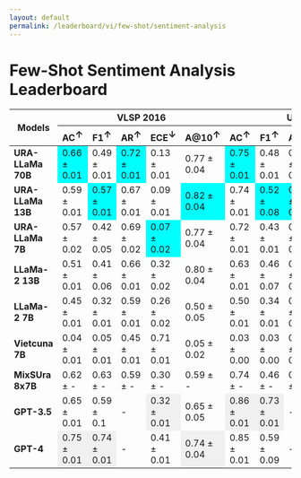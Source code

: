 ```yaml
---
layout: default
permalink: /leaderboard/vi/few-shot/sentiment-analysis
---
```

# Few-Shot Sentiment Analysis Leaderboard

<table class="table table-bordered table-sm w-100 dtHorizontalTable" cellspacing="0">
    <thead>
        <tr>
            <th rowspan="2" class="text-center align-middle"><b>Models</b></th>
            <th colspan="5" class="text-center"><b>VLSP 2016</b></th>
            <th colspan="5" class="text-center"><b>UiT-VSFC</b></th>
        </tr>
        <tr>
            <th class="text-center"><b>AC<span style="vertical-align: super;">↑</span></b></th>
            <th class="text-center"><b>F1<span style="vertical-align: super;">↑</span></b></th>
            <th class="text-center"><b>AR<span style="vertical-align: super;">↑</span></b></th>
            <th class="text-center"><b>ECE<span style="vertical-align: super;">↓</span></b></th>
            <th class="text-center"><b>A@10<span style="vertical-align: super;">↑</span></b></th>
            <th class="text-center"><b>AC<span style="vertical-align: super;">↑</span></b></th>
            <th class="text-center"><b>F1<span style="vertical-align: super;">↑</span></b></th>
            <th class="text-center"><b>AR<span style="vertical-align: super;">↑</span></b></th>
            <th class="text-center"><b>ECE<span style="vertical-align: super;">↓</span></b></th>
            <th class="text-center"><b>A@10<span style="vertical-align: super;">↑</span></b></th>
        </tr>
    </thead>
    <tbody>
        <tr>
            <td class="text-center"><b>URA-LLaMa 70B</b></td>
            <td class="text-center" style="background-color: cyan;">0.66 ± 0.01</td>
            <td class="text-center">0.49 ± 0.01</td>
            <td class="text-center" style="background-color: cyan;">0.72 ± 0.01</td>
            <td class="text-center">0.13 ± 0.01</td>
            <td class="text-center">0.77 ± 0.04</td>
            <td class="text-center" style="background-color: cyan;">0.75 ± 0.01</td>
            <td class="text-center">0.48 ± 0.01</td>
            <td class="text-center">0.81 ± 0.01</td>
            <td class="text-center">0.16 ± 0.01</td>
            <td class="text-center">0.71 ± 0.02</td>
        </tr>
        <tr>
            <td class="text-center"><b>URA-LLaMa 13B</b></td>
            <td class="text-center">0.59 ± 0.01</td>
            <td class="text-center" style="background-color: cyan;">0.57 ± 0.01</td>
            <td class="text-center">0.67 ± 0.01</td>
            <td class="text-center">0.09 ± 0.01</td>
            <td class="text-center" style="background-color: cyan;">0.82 ± 0.04</td>
            <td class="text-center">0.74 ± 0.01</td>
            <td class="text-center" style="background-color: cyan;">0.52 ± 0.08</td>
            <td class="text-center" style="background-color: cyan;">0.83 ± 0.01</td>
            <td class="text-center" style="background-color: cyan;">0.10 ± 0.01</td>
            <td class="text-center">0.87 ± 0.02</td>
        </tr>
        <tr>
            <td class="text-center"><b>URA-LLaMa 7B</b></td>
            <td class="text-center">0.57 ± 0.02</td>
            <td class="text-center">0.42 ± 0.05</td>
            <td class="text-center">0.69 ± 0.02</td>
            <td class="text-center" style="background-color: cyan;">0.07 ± 0.02</td>
            <td class="text-center">0.77 ± 0.04</td>
            <td class="text-center">0.72 ± 0.01</td>
            <td class="text-center">0.43 ± 0.01</td>
            <td class="text-center">0.78 ± 0.01</td>
            <td class="text-center">0.13 ± 0.01</td>
            <td class="text-center" style="background-color: cyan;">0.95 ± 0.03</td>
        </tr>
        <tr>
            <td class="text-center"><b>LLaMa-2 13B</b></td>
            <td class="text-center">0.51 ± 0.01</td>
            <td class="text-center">0.41 ± 0.06</td>
            <td class="text-center">0.66 ± 0.01</td>
            <td class="text-center">0.32 ± 0.02</td>
            <td class="text-center">0.80 ± 0.04</td>
            <td class="text-center">0.63 ± 0.01</td>
            <td class="text-center">0.46 ± 0.07</td>
            <td class="text-center">0.71 ± 0.01</td>
            <td class="text-center">0.13 ± 0.01</td>
            <td class="text-center">0.88 ± 0.02</td>
        </tr>
        <tr>
            <td class="text-center"><b>LLaMa-2 7B</b></td>
            <td class="text-center">0.45 ± 0.01</td>
            <td class="text-center">0.32 ± 0.01</td>
            <td class="text-center">0.59 ± 0.01</td>
            <td class="text-center">0.26 ± 0.02</td>
            <td class="text-center">0.50 ± 0.05</td>
            <td class="text-center">0.50 ± 0.01</td>
            <td class="text-center">0.34 ± 0.01</td>
            <td class="text-center">0.69 ± 0.01</td>
            <td class="text-center">0.23 ± 0.01</td>
            <td class="text-center">0.62 ± 0.03</td>
        </tr>
        <tr>
            <td class="text-center"><b>Vietcuna 7B</b></td>
            <td class="text-center">0.04 ± 0.01</td>
            <td class="text-center">0.05 ± 0.01</td>
            <td class="text-center">0.45 ± 0.01</td>
            <td class="text-center">0.71 ± 0.01</td>
            <td class="text-center">0.05 ± 0.02</td>
            <td class="text-center">0.03 ± 0.00</td>
            <td class="text-center">0.03 ± 0.00</td>
            <td class="text-center">0.53 ± 0.01</td>
            <td class="text-center">0.50 ± 0.00</td>
            <td class="text-center">0.01 ± 0.00</td>
        </tr>
        <tr>
            <td class="text-center"><b>MixSUra 8x7B</b></td>
            <td class="text-center">0.62 ± -</td>
            <td class="text-center">0.63 ± -</td>
            <td class="text-center">0.59 ± -</td>
            <td class="text-center">0.30 ± -</td>
            <td class="text-center">0.59 ± -</td>
            <td class="text-center">0.74 ± -</td>
            <td class="text-center">0.46 ± -</td>
            <td class="text-center">0.63 ± -</td>
            <td class="text-center">0.23 ± -</td>
            <td class="text-center">0.655 ± -</td>
        </tr>
        <tr>
            <td class="text-center"><b>GPT-3.5</b></td>
            <td class="text-center">0.65 ± 0.01</td>
            <td class="text-center">0.59 ± 0.1</td>
            <td class="text-center">-</td>
            <td class="text-center" style="background-color: #f0f0f0;">0.32 ± 0.01</td>
            <td class="text-center">0.65 ± 0.05</td>
            <td class="text-center" style="background-color: #f0f0f0;">0.86 ± 0.01</td>
            <td class="text-center" style="background-color: #f0f0f0;">0.73 ± 0.01</td>
            <td class="text-center">-</td>
            <td class="text-center" style="background-color: #f0f0f0;">0.52 ± 0.01</td>
            <td class="text-center" style="background-color: #f0f0f0;">0.86 ± 0.02</td>
        </tr>
        <tr>
            <td class="text-center"><b>GPT-4</b></td>
            <td class="text-center" style="background-color: #f0f0f0;">0.75 ± 0.01</td>
            <td class="text-center" style="background-color: #f0f0f0;">0.74 ± 0.01</td>
            <td class="text-center">-</td>
            <td class="text-center">0.41 ± 0.01</td>
            <td class="text-center" style="background-color: #f0f0f0;">0.74 ± 0.04</td>
            <td class="text-center">0.85 ± 0.01</td>
            <td class="text-center">0.59 ± 0.09</td>
            <td class="text-center">-</td>
            <td class="text-center" style="background-color: #f0f0f0;">0.52 ± 0.01</td>
            <td class="text-center">0.85 ± 0.02</td>
        </tr>
    </tbody>
</table>
